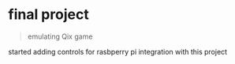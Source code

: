 # final project

> emulating Qix game

started adding controls for rasbperry pi integration with this project

